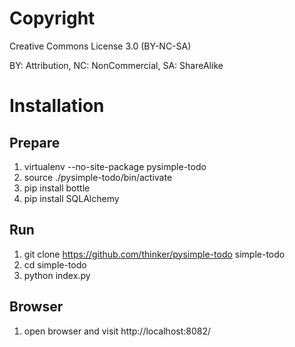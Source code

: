 Copyright
===
Creative Commons License 3.0 (BY-NC-SA)

BY: Attribution, NC: NonCommercial, SA: ShareAlike

Installation
===

Prepare
---
1. virtualenv --no-site-package pysimple-todo
2. source ./pysimple-todo/bin/activate
3. pip install bottle
4. pip install SQLAlchemy

Run
---
1. git clone https://github.com/thinker/pysimple-todo simple-todo
2. cd simple-todo
3. python index.py

Browser
---
1. open browser and visit http://localhost:8082/
